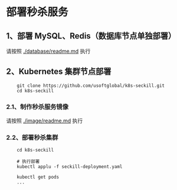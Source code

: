 # 部署秒杀服务


## 1、部署 MySQL、Redis（数据库节点单独部署）

请按照 [./database/readme.md](database/readme.md) 执行

## 2、Kubernetes 集群节点部署

```
    git clone https://github.com/usoftglobal/k8s-seckill.git
    cd k8s-seckill
```

### 2.1、制作秒杀服务镜像

请按照 [./image/readme.md](image/readme.md) 执行

### 2.2、部署秒杀集群

```
    cd k8s-seckill

    # 执行部署
    kubectl applu -f seckill-deployment.yaml

    kubectl get pods
    ...
```